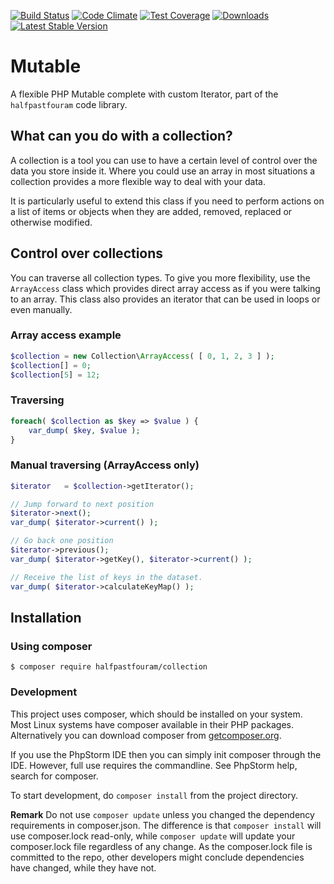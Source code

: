 [![Build Status](https://travis-ci.org/halfpastfouram/collection.svg?branch=master)](https://travis-ci.org/halfpastfouram/collection)
[![Code Climate](https://codeclimate.com/github/halfpastfouram/collection/badges/gpa.svg)](https://codeclimate.com/github/halfpastfouram/collection)
[![Test Coverage](https://codeclimate.com/github/halfpastfouram/collection/badges/coverage.svg)](https://codeclimate.com/github/halfpastfouram/collection/coverage)
[![Downloads](https://img.shields.io/packagist/dt/halfpastfouram/collection.svg)](https://packagist.org/packages/halfpastfouram/collection)
[![Latest Stable Version](https://img.shields.io/packagist/v/symfony/symfony.svg)](https://packagist.org/packages/halfpastfouram/collection)

# Mutable
A flexible PHP Mutable complete with custom Iterator, part of the `halfpastfouram` code library.

## What can you do with a collection?
A collection is a tool you can use to have a certain level of control over the data you store inside it. Where you could use an array in most situations a collection provides a more flexible way to deal with your data.

It is particularly useful to extend this class if you need to perform actions on a list of items or objects when they are added, removed, replaced or otherwise modified.

## Control over collections
You can traverse all collection types. To give you more flexibility, use the `ArrayAccess` class which provides direct array access as if you were talking to an array. This class also provides an iterator that can be used in loops or even manually.

### Array access example

````php
$collection = new Collection\ArrayAccess( [ 0, 1, 2, 3 ] );
$collection[] = 0;
$collection[5] = 12;
````

### Traversing

````php
foreach( $collection as $key => $value ) {
    var_dump( $key, $value );
}
````

### Manual traversing (ArrayAccess only)

````php
$iterator   = $collection->getIterator();

// Jump forward to next position
$iterator->next();
var_dump( $iterator->current() );

// Go back one position
$iterator->previous();
var_dump( $iterator->getKey(), $iterator->current() );

// Receive the list of keys in the dataset.
var_dump( $iterator->calculateKeyMap() );
````

## Installation

### Using composer
    $ composer require halfpastfouram/collection

### Development
This project uses composer, which should be installed on your system. Most
Linux systems have composer available in their PHP packages.
Alternatively you can download composer from [getcomposer.org](http://getcomposer.org).

If you use the PhpStorm IDE then you can simply init composer through the IDE. However,
full use requires the commandline. See PhpStorm help, search for composer.

To start development, do `composer install` from the project directory. 

**Remark** Do not use `composer update` unless you changed the dependency requirements in composer.json.
The difference is that `composer install` will use composer.lock read-only, 
while `composer update` will update your composer.lock file regardless of any change.
As the composer.lock file is committed to the repo, other developers might conclude 
dependencies have changed, while they have not.
